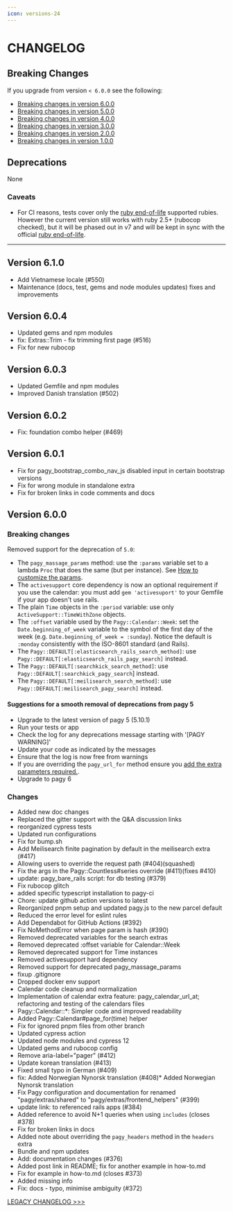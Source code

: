 ```yaml
---
icon: versions-24
---
```


# CHANGELOG

## Breaking Changes

If you upgrade from version `< 6.0.0` see the following:

- [Breaking changes in version 6.0.0](#version-600)
- [Breaking changes in version 5.0.0](CHANGELOG_LEGACY.md#version-500)
- [Breaking changes in version 4.0.0](CHANGELOG_LEGACY.md#version-400)
- [Breaking changes in version 3.0.0](CHANGELOG_LEGACY.md#version-300)
- [Breaking changes in version 2.0.0](CHANGELOG_LEGACY.md#version-200)
- [Breaking changes in version 1.0.0](CHANGELOG_LEGACY.md#version-100)

## Deprecations

None

### Caveats

- For CI reasons, tests cover only the [ruby end-of-life](https://endoflife.date/ruby) supported rubies. However the current version still works with ruby 2.5+ (rubocop checked), but it will be phased out in v7 and will be kept in sync with the official [ruby end-of-life](https://endoflife.date/ruby).

<hr>

## Version 6.1.0

- Add Vietnamese locale (#550)
- Maintenance (docs, test, gems and node modules updates) fixes and improvements

## Version 6.0.4

- Updated gems and npm modules
- fix: Extras::Trim - fix trimming first page (#516)
- Fix for new rubocop

## Version 6.0.3

- Updated Gemfile and npm modules
- Improved Danish translation (#502)

## Version 6.0.2

- Fix: foundation combo helper (#469)

## Version 6.0.1

- Fix for pagy_bootstrap_combo_nav_js disabled input in certain bootstrap versions
- Fix for wrong module in standalone extra
- Fix for broken links in code comments and docs

## Version 6.0.0

### Breaking changes

Removed support for the deprecation of `5.0`:

- The `pagy_massage_params` method: use the `:params` variable set to a lambda `Proc` that does the same (but per instance). See [How to customize the params](https://ddnexus.github.io/pagy/docs/how-to#customize-the-params).
- The `activesupport` core dependency is now an optional requirement if you use the calendar: you must add `gem 'activesuport'` to your Gemfile if your app doesn't use rails.
- The plain `Time` objects in the `:period` variable: use only `ActiveSupport::TimeWithZone` objects.
- The `:offset` variable used by the `Pagy::Calendar::Week`: set the `Date.beginning_of_week` variable to the symbol of the first day of the week (e.g. `Date.beginning_of_week = :sunday`). Notice the default is `:monday` consistently with the ISO-8601 standard (and Rails).
- The `Pagy::DEFAULT[:elasticsearch_rails_search_method]`: use `Pagy::DEFAULT[:elasticsearch_rails_pagy_search]` instead.
- The `Pagy::DEFAULT[:searchkick_search_method]`: use `Pagy::DEFAULT[:searchkick_pagy_search`] instead.
- The `Pagy::DEFAULT[:meilisearch_search_method]`: use `Pagy::DEFAULT[:meilisearch_pagy_search]` instead.

#### Suggestions for a smooth removal of deprecations from pagy 5

- Upgrade to the latest version of pagy 5 (5.10.1)
- Run your tests or app
- Check the log for any deprecations message starting with '[PAGY WARNING]'
- Update your code as indicated by the messages
- Ensure that the log is now free from warnings
- If you are overriding the `pagy_url_for` method ensure you [add the extra parameters required.](https://github.com/ddnexus/pagy/discussions/424).
- Upgrade to pagy 6

### Changes

- Added new doc changes
- Replaced the gitter support with the Q&A discussion links
- reorganized cypress tests
- Updated run configurations
- Fix for bump.sh
- Add Meilisearch finite pagination by default in the meilisearch extra (#417)
- Allowing users to override the request path (#404)(squashed)
- Fix the args in the Pagy::Countless#series override (#411)(fixes #410)
- update: pagy_bare_rails script: for db testing (#379)
- Fix rubocop glitch
- added specific typescript installation to pagy-ci
- Chore: update github action versions to latest
- Reorganized pnpm setup and updated pagy.js to the new parcel default
- Reduced the error level for eslint rules
- Add Dependabot for GitHub Actions (#392)
- Fix NoMethodError when page param is hash (#390)
- Removed deprecated variables for the search extras
- Removed deprecated :offset variable for Calendar::Week
- Removed deprecated support for Time instances
- Removed activesupport hard dependency
- Removed support for deprecated pagy_massage_params
- fixup .gitignore
- Dropped docker env support
- Calendar code cleanup and normalization
- Implementation of calendar extra feature: pagy_calendar_url_at; refactoring and testing of the calendars files
- Pagy::Calendar::*: Simpler code and improved readability
- Added Pagy::Calendar#page_for(time) helper
- Fix for ignored pnpm files from other branch
- Updated cypress action
- Updated node modules and cypress 12
- Updated gems and rubocop config
- Remove aria-label="pager" (#412)
- Update korean translation (#413)
- Fixed small typo in German (#409)
- fix: Added Norwegian Nynorsk translation (#408)* Added Norwegian Nynorsk translation
- Fix Pagy configuration and documentation for renamed "pagy/extras/shared" to "pagy/extras/frontend_helpers" (#399)
- update link: to referenced rails apps (#384)
- Added reference to avoid N+1 queries when using `includes` (closes #378)
- Fix for broken links in docs
- Added note about overriding the `pagy_headers` method in the `headers` extra
- Bundle and npm updates
- Add: documentation changes (#376)
- Added post link in README; fix for another example in how-to.md
- Fix for example in how-to.md (closes #373)
- Added missing info
- Fix: docs - typo, minimise ambiguity (#372)

[LEGACY CHANGELOG >>>](CHANGELOG_LEGACY.md) 
